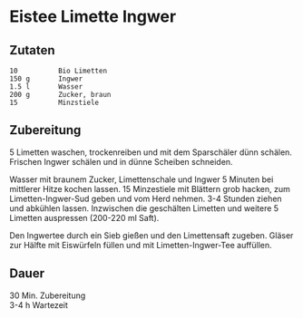 # Eistee Limette Ingwer

## Zutaten
    10          Bio Limetten
    150 g       Ingwer
    1.5 l       Wasser
    200 g       Zucker, braun
    15          Minzstiele

## Zubereitung
5 Limetten waschen, trockenreiben und mit dem Sparschäler dünn schälen. Frischen Ingwer schälen und in dünne Scheiben schneiden.

Wasser mit braunem Zucker, Limettenschale und Ingwer 5 Minuten bei mittlerer Hitze kochen lassen. 15 Minzestiele mit Blättern grob hacken, zum Limetten-Ingwer-Sud geben und vom Herd nehmen. 3-4 Stunden ziehen und abkühlen lassen. Inzwischen die geschälten Limetten und weitere 5 Limetten auspressen (200-220 ml Saft).

Den Ingwertee durch ein Sieb gießen und den Limettensaft zugeben. Gläser zur Hälfte mit Eiswürfeln füllen und mit Limetten-Ingwer-Tee auffüllen.

## Dauer
30 Min. Zubereitung<br />
3-4 h Wartezeit